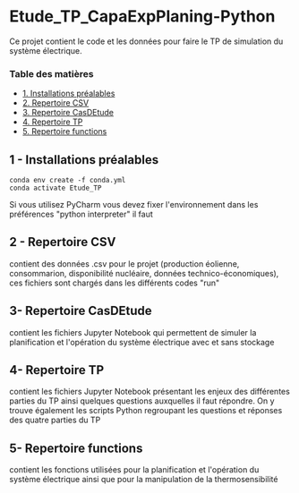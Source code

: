 # Etude_TP_CapaExpPlaning-Python

Ce projet contient le code et les données pour faire le TP de simulation du système électrique.


### Table des matières

* [1. Installations préalables](#installations)
* [2. Repertoire CSV](#CSV)
* [3. Repertoire CasDEtude](#CasDEtude)
* [4. Repertoire TP](#TP)
* [5. Repertoire functions](#functions)

## 1 - Installations préalables <a class="anchor" id="1.introduction"></a>

    conda env create -f conda.yml
    conda activate Etude_TP
    
Si vous utilisez PyCharm vous devez fixer l'environnement dans les préférences "python interpreter" il faut 
## 2 - Repertoire CSV <a class="anchor" id="CSV"></a>
contient des données .csv pour le projet (production éolienne, consommarion, disponibilité nucléaire, données technico-économiques), ces fichiers sont chargés dans les différents codes "run"

## 3- Repertoire CasDEtude <a class="anchor" id="CasDEtude"></a>
contient les fichiers Jupyter Notebook qui permettent de simuler la planification et l'opération du système électrique avec et sans stockage

## 4- Repertoire TP <a class="anchor" id="TP"></a>
contient les fichiers Jupyter Notebook présentant les enjeux des différentes parties du TP ainsi quelques questions auxquelles il faut répondre. On y trouve également les scripts Python regroupant les questions et réponses des  quatre parties du TP

## 5- Repertoire functions <a class="anchor" id="functions"></a>
contient les fonctions utilisées pour la planification et l'opération du système électrique ainsi que pour la manipulation de la thermosensibilité
